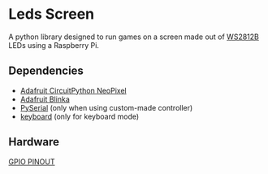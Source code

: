 # Leds Screen
A python library designed to run games on a screen made out of [WS2812B](https://blog.hydrantz.com/wp-stuff/wp-content/uploads/2022/04/WS2812B.pdf) LEDs using a Raspberry Pi.
## Dependencies
 - [Adafruit CircuitPython NeoPixel](https://github.com/adafruit/Adafruit_CircuitPython_NeoPixel)
 - [Adafruit Blinka](https://github.com/adafruit/Adafruit_Blinka)
 - [PySerial](https://github.com/pyserial/pyserial) (only when using custom-made controller)
 - [keyboard](https://github.com/boppreh/keyboard) (only for keyboard mode)

 ## Hardware
 [GPIO PINOUT](PINOUT.md)